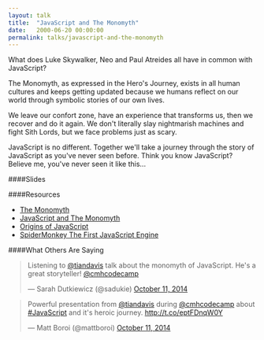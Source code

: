 ```yaml
---
layout: talk
title:  "JavaScript and The Monomyth"
date:   2000-06-20 00:00:00
permalink: talks/javascript-and-the-monomyth
---
```


What does Luke Skywalker, Neo and Paul Atreides all have in common with JavaScript?

The Monomyth, as expressed in the Hero's Journey, exists in all human cultures and keeps getting updated because we humans reflect on our world through symbolic stories of our own lives.

We leave our confort zone, have an experience that transforms us, then we recover and do it again. We don't literally slay nightmarish machines and fight Sith Lords, but we face problems just as scary.

JavaScript is no different. Together we'll take a journey through the story of JavaScript as you've never seen before. Think you know JavaScript? Believe me, you've never seen it like this...

####Slides
<p></p>
<script async class="speakerdeck-embed" data-id="6697f7a03472013238ed56e996df704e" data-ratio="1.77777777777778" src="//speakerdeck.com/assets/embed.js"></script>

####Resources
* [The Monomyth][The Monomyth]
* [JavaScript and The Monomyth][JavaScript and The Monomyth]
* [Origins of JavaScript][Origins of JavaScript]
* [SpiderMonkey The First JavaScript Engine][SpiderMonkey The First JavaScript Engine]

####What Others Are Saying
<p></p>
<blockquote class="twitter-tweet tw-align-center" lang="en"><p>Listening to <a href="https://twitter.com/tiandavis">@tiandavis</a> talk about the monomyth of JavaScript. He&#39;s a great storyteller! <a href="https://twitter.com/cmhcodecamp">@cmhcodecamp</a></p>&mdash; Sarah Dutkiewicz (@sadukie) <a href="https://twitter.com/sadukie/status/520946649280303105">October 11, 2014</a></blockquote>

<p></p>
<blockquote class="twitter-tweet tw-align-center" lang="en"><p>Powerful presentation from <a href="https://twitter.com/tiandavis">@tiandavis</a> during <a href="https://twitter.com/cmhcodecamp">@cmhcodecamp</a> about <a href="https://twitter.com/hashtag/JavaScript?src=hash">#JavaScript</a> and it&#39;s heroic journey. <a href="http://t.co/eptFDnqW0Y">http://t.co/eptFDnqW0Y</a></p>&mdash; Matt Boroi (@mattboroi) <a href="https://twitter.com/mattboroi/status/520965900393275393">October 11, 2014</a></blockquote>


<script async src="//platform.twitter.com/widgets.js" charset="utf-8"></script>


[The Monomyth]: http://en.wikipedia.org/wiki/The_Hero_with_a_Thousand_Faces
[JavaScript and The Monomyth]: http://tiandavis.com/posts/javascript-and-the-monomyth/
[Origins of JavaScript]: https://news.ycombinator.com/item?id=2783060
[SpiderMonkey The First JavaScript Engine]: https://brendaneich.com/2011/06/new-javascript-engine-module-owner/




